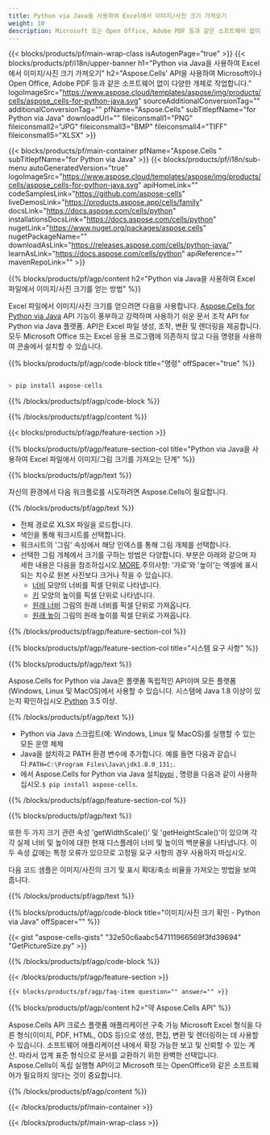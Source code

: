 ```yaml
---
title: Python via Java을 사용하여 Excel에서 이미지/사진 크기 가져오기
weight: 10
description: Microsoft 또는 Open Office, Adobe PDF 등과 같은 소프트웨어 없이 Aspose.Cells' Python via Java API을 사용하여 Excel에서 이미지/사진 크기를 가져옵니다.
---
```

{{< blocks/products/pf/main-wrap-class isAutogenPage="true" >}}
{{< blocks/products/pf/i18n/upper-banner h1="Python via Java을 사용하여 Excel에서 이미지/사진 크기 가져오기" h2="Aspose.Cells\' API을 사용하여 Microsoft이나 Open Office, Adobe PDF 등과 같은 소프트웨어 없이 다양한 개체로 작업합니다." logoImageSrc="https://www.aspose.cloud/templates/aspose/img/products/cells/aspose_cells-for-python-java.svg" sourceAdditionalConversionTag="" additionalConversionTag="" pfName="Aspose.Cells" subTitlepfName="for Python via Java" downloadUrl="" fileiconsmall1="PNG" fileiconsmall2="JPG" fileiconsmall3="BMP" fileiconsmall4="TIFF" fileiconsmall5="XLSX" >}}

{{< blocks/products/pf/main-container pfName="Aspose.Cells " subTitlepfName="for Python via Java" >}}
{{< blocks/products/pf/i18n/sub-menu autoGeneratedVersion="true" logoImageSrc="https://www.aspose.cloud/templates/aspose/img/products/cells/aspose_cells-for-python-java.svg" apiHomeLink="" codeSamplesLink="https://github.com/aspose-cells" liveDemosLink="https://products.aspose.app/cells/family" docsLink="https://docs.aspose.com/cells/python" installationsDocsLink="https://docs.aspose.com/cells/python" nugetLink="https://www.nuget.org/packages/aspose.cells" nugetPackageName="" downloadAsLink="https://releases.aspose.com/cells/python-java/" learnAsLink="https://docs.aspose.com/cells/python" apiReference="" mavenRepoLink="" >}}

{{% blocks/products/pf/agp/content h2="Python via Java을 사용하여 Excel 파일에서 이미지/사진 크기를 얻는 방법" %}}

 Excel 파일에서 이미지/사진 크기를 얻으려면 다음을 사용합니다.
 [Aspose.Cells for Python via Java](https://pypi.org/project/aspose-cells/) 
 API 기능이 풍부하고 강력하며 사용하기 쉬운 문서 조작 API for Python via Java 플랫폼. API은 Excel 파일 생성, 조작, 변환 및 렌더링을 제공합니다. 모두 Microsoft Office 또는 Excel 응용 프로그램에 의존하지 않고 다음 명령을 사용하여 콘솔에서 설치할 수 있습니다.

{{% blocks/products/pf/agp/code-block title="명령" offSpacer="true" %}}

```cs

> pip install aspose-cells

```

{{% /blocks/products/pf/agp/code-block %}}

{{% /blocks/products/pf/agp/content %}}

{{< blocks/products/pf/agp/feature-section >}}

{{% blocks/products/pf/agp/feature-section-col title="Python via Java을 사용하여 Excel 파일에서 이미지/그림 크기를 가져오는 단계" %}}

{{% blocks/products/pf/agp/text %}}

자신의 환경에서 다음 워크플로를 시도하려면 Aspose.Cells이 필요합니다.

{{% /blocks/products/pf/agp/text %}}

+ 전체 경로로 XLSX 파일을 로드합니다.
+ 색인을 통해 워크시트를 선택합니다.
+ 워크시트의 '그림' 속성에서 해당 인덱스를 통해 그림 개체를 선택합니다.
 + 선택한 그림 개체에서 크기를 구하는 방법은 다양합니다. 부분은 아래와 같으며 자세한 내용은 다음을 참조하십시오.[MORE](https://reference.aspose.com/cells/python-java/asposecells.api/Picture).주의사항: '가로'와 '높이'는 엑셀에 표시되는 치수로 원본 사진보다 크거나 작을 수 있습니다.
    + [너비](https://reference.aspose.com/cells/python-java/asposecells.api/picture#Width) 모양의 너비를 픽셀 단위로 나타냅니다.
    + [키](https://reference.aspose.com/cells/python-java/asposecells.api/picture#Height) 모양의 높이를 픽셀 단위로 나타냅니다.
    + [원래 너비](https://reference.aspose.com/cells/python-java/asposecells.api/picture#OriginalWidth) 그림의 원래 너비를 픽셀 단위로 가져옵니다.
    + [원래 높이](https://reference.aspose.com/cells/python-java/asposecells.api/picture#OriginalHeight) 그림의 원래 높이를 픽셀 단위로 가져옵니다.
    

{{% /blocks/products/pf/agp/feature-section-col %}}

{{% blocks/products/pf/agp/feature-section-col title="시스템 요구 사항" %}}

{{% blocks/products/pf/agp/text %}}

Aspose.Cells for Python via Java은 플랫폼 독립적인 API이며 모든 플랫폼(Windows, Linux 및 MacOS)에서 사용할 수 있습니다. 시스템에 Java 1.8 이상이 있는지 확인하십시오.[Python](https://www.python.org/downloads/) 3.5 이상.
 
{{% /blocks/products/pf/agp/text %}}

- Python via Java 스크립트(예: Windows, Linux 및 MacOS)를 실행할 수 있는 모든 운영 체제
-  Java을 설치하고 PATH 환경 변수에 추가합니다. 예를 들면 다음과 같습니다.<code>PATH=C:\Program Files\Java\jdk1.8.0_131;</code>.
-  에서 Aspose.Cells for Python via Java 설치<a href="https://pypi.org/project/aspose-cells/">pypi</a> , 명령을 다음과 같이 사용하십시오.<code>$ pip install aspose-cells</code>.

{{% /blocks/products/pf/agp/feature-section-col %}}

{{% blocks/products/pf/agp/text %}}
 
 또한 두 가지 크기 관련 속성 'getWidthScale()' 및 'getHeightScale()'이 있으며 각각 실제 너비 및 높이에 대한 현재 디스플레이 너비 및 높이의 백분율을 나타냅니다.
 이 두 속성 값에는 특정 오류가 있으므로 고정밀 요구 사항의 경우 사용하지 마십시오.
 
 다음 코드 샘플은 이미지/사진의 크기 및 표시 확대/축소 비율을 가져오는 방법을 보여줍니다.

{{% /blocks/products/pf/agp/text %}}

{{% blocks/products/pf/agp/code-block title="이미지/사진 크기 확인 - Python via Java" offSpacer="" %}}

{{< gist "aspose-cells-gists" "32e50c6aabc547111966569f3fd39694" "GetPictureSize.py" >}}

{{% /blocks/products/pf/agp/code-block %}}

{{< /blocks/products/pf/agp/feature-section >}}

    {{< blocks/products/pf/agp/faq-item question="" answer="" >}}
 

<!-- aboutfile Starts -->

{{% blocks/products/pf/agp/content h2="약 Aspose.Cells API" %}}

Aspose.Cells API 크로스 플랫폼 애플리케이션 구축 가능 Microsoft Excel 형식을 다른 형식(이미지, PDF, HTML, ODS 등)으로 생성, 편집, 변환 및 렌더링하는 데 사용할 수 있습니다. 소프트웨어 애플리케이션 내에서 확장 가능한 보고 및 신뢰할 수 있는 계산. 따라서 업계 표준 형식으로 문서를 교환하기 위한 완벽한 선택입니다. Aspose.Cells이 독립 실행형 API이고 Microsoft 또는 OpenOffice와 같은 소프트웨어가 필요하지 않다는 것이 중요합니다.

{{% /blocks/products/pf/agp/content %}}



<!-- aboutfile Ends -->
<!--
{{< blocks/products/pf/agp/other-supported-section title="Other Supported Splitting Formats" subTitle="Using C#, One can also split large file into chunks of many other file formats including." >}}

{{< blocks/products/pf/agp/other-supported-section-item href="https://products.aspose.com/cells/net/splitter/ods/" name="ODS" description="OpenDocument Spreadsheet File" >}}
{{< blocks/products/pf/agp/other-supported-section-item href="https://products.aspose.com/cells/net/splitter/xls/" name="XLS" description="Excel Binary Format" >}}
{{< blocks/products/pf/agp/other-supported-section-item href="https://products.aspose.com/cells/net/splitter/xlsb/" name="XLSB" description="Binary Excel Workbook File" >}}
{{< blocks/products/pf/agp/other-supported-section-item href="https://products.aspose.com/cells/net/splitter/xlsm/" name="XLSM" description="Spreadsheet File" >}}

{{< /blocks/products/pf/agp/other-supported-section >}}

-->

{{< /blocks/products/pf/main-container >}}
    
{{< /blocks/products/pf/main-wrap-class >}}
